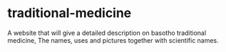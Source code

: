 # traditional-medicine
A website that will give a detailed description on basotho traditional medicine, The names, uses and pictures together with scientific names.
